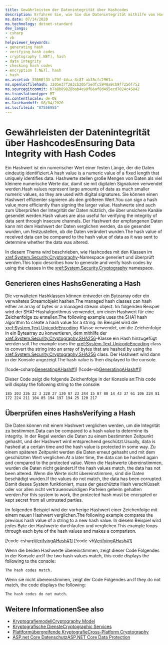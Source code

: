 ```yaml
---
title: Gewährleisten der Datenintegrität über Hashcodes
description: Erfahren Sie, wie Sie die Datenintegrität mithilfe von Hashcodes in .net gewährleisten. Ein Hashwert ist ein numerischer Wert einer festen Länge, der die Daten eindeutig identifiziert.
ms.date: 07/14/2020
ms.technology: dotnet-standard
dev_langs:
- csharp
- vb
helpviewer_keywords:
- generating hash
- verifying hash codes
- cryptography [.NET], hash
- data integrity
- checking hash codes
- encryption [.NET], hash
- hash
ms.assetid: 33660f33-b70f-4dca-8c87-ab35cfc2961a
ms.openlocfilehash: 3205e37f283cb205f5edfc5948a9cb9f7256f752
ms.sourcegitcommit: b7a8b09828bab4e90f66af8d495ecd7024c45042
ms.translationtype: MT
ms.contentlocale: de-DE
ms.lasthandoff: 08/04/2020
ms.locfileid: "87556955"
---
```

# <a name="ensuring-data-integrity-with-hash-codes"></a><span data-ttu-id="0df79-104">Gewährleisten der Datenintegrität über Hashcodes</span><span class="sxs-lookup"><span data-stu-id="0df79-104">Ensuring Data Integrity with Hash Codes</span></span>
<span data-ttu-id="0df79-105">Ein Hashwert ist ein numerischer Wert einer festen Länge, der die Daten eindeutig identifiziert.</span><span class="sxs-lookup"><span data-stu-id="0df79-105">A hash value is a numeric value of a fixed length that uniquely identifies data.</span></span> <span data-ttu-id="0df79-106">Hashwerte stellen große Mengen von Daten als viel kleinere numerische Werte dar, damit sie mit digitalen Signaturen verwendet werden.</span><span class="sxs-lookup"><span data-stu-id="0df79-106">Hash values represent large amounts of data as much smaller numeric values, so they are used with digital signatures.</span></span> <span data-ttu-id="0df79-107">Sie können einen Hashwert effizienter signieren als den größeren Wert.</span><span class="sxs-lookup"><span data-stu-id="0df79-107">You can sign a hash value more efficiently than signing the larger value.</span></span> <span data-ttu-id="0df79-108">Hashwerte sind auch zum Überprüfen der Integrität der Daten nützlich, die über unsichere Kanäle gesendet werden.</span><span class="sxs-lookup"><span data-stu-id="0df79-108">Hash values are also useful for verifying the integrity of data sent through insecure channels.</span></span> <span data-ttu-id="0df79-109">Der Hashwert der empfangenen Daten kann mit dem Hashwert der Daten verglichen werden, da sie gesendet wurden, um festzustellen, ob die Daten verändert wurden.</span><span class="sxs-lookup"><span data-stu-id="0df79-109">The hash value of received data can be compared to the hash value of data as it was sent to determine whether the data was altered.</span></span>  
  
<span data-ttu-id="0df79-110">In diesem Thema wird beschrieben, wie Hashcodes mit den Klassen im <xref:System.Security.Cryptography>-Namespace generiert und überprüft werden.</span><span class="sxs-lookup"><span data-stu-id="0df79-110">This topic describes how to generate and verify hash codes by using the classes in the <xref:System.Security.Cryptography> namespace.</span></span>  
  
## <a name="generating-a-hash"></a><span data-ttu-id="0df79-111">Generieren eines Hashs</span><span class="sxs-lookup"><span data-stu-id="0df79-111">Generating a Hash</span></span>

 <span data-ttu-id="0df79-112">Die verwalteten Hashklassen können entweder ein Bytearray oder ein verwaltetes Streamobjekt hashen.</span><span class="sxs-lookup"><span data-stu-id="0df79-112">The managed hash classes can hash either an array of bytes or a managed stream object.</span></span> <span data-ttu-id="0df79-113">Im folgenden Beispiel wird der SHA1-Hashalgorithmus verwendet, um einen Hashwert für eine Zeichenfolge zu erstellen.</span><span class="sxs-lookup"><span data-stu-id="0df79-113">The following example uses the SHA1 hash algorithm to create a hash value for a string.</span></span> <span data-ttu-id="0df79-114">Im Beispiel wird die <xref:System.Text.UnicodeEncoding>-Klasse verwendet, um die Zeichenfolge in ein Bytearray zu konvertieren, dem mithilfe der <xref:System.Security.Cryptography.SHA256>-Klasse ein Hash hinzugefügt werden soll.</span><span class="sxs-lookup"><span data-stu-id="0df79-114">The example uses the <xref:System.Text.UnicodeEncoding> class to convert the string into an array of bytes that are hashed by using the <xref:System.Security.Cryptography.SHA256> class.</span></span> <span data-ttu-id="0df79-115">Der Hashwert wird dann in der Konsole angezeigt.</span><span class="sxs-lookup"><span data-stu-id="0df79-115">The hash value is then displayed to the console.</span></span>  

 [!code-csharp[GeneratingAHash#1](../../../samples/snippets/csharp/VS_Snippets_CLR/generatingahash/cs/program.cs#1)]
 [!code-vb[GeneratingAHash#1](../../../samples/snippets/visualbasic/VS_Snippets_CLR/generatingahash/vb/program.vb#1)]  
  
 <span data-ttu-id="0df79-116">Dieser Code zeigt die folgende Zeichenfolge in der Konsole an:</span><span class="sxs-lookup"><span data-stu-id="0df79-116">This code will display the following string to the console:</span></span>  
  
 `185 203 236 22 3 228 27 130 87 23 244 15 87 88 14 43 37 61 106 224 81 172 224 211 104 85 194 197 194 25 120 217`  
  
## <a name="verifying-a-hash"></a><span data-ttu-id="0df79-117">Überprüfen eines Hashs</span><span class="sxs-lookup"><span data-stu-id="0df79-117">Verifying a Hash</span></span>

 <span data-ttu-id="0df79-118">Die Daten können mit einem Hashwert verglichen werden, um die Integrität zu bestimmen.</span><span class="sxs-lookup"><span data-stu-id="0df79-118">Data can be compared to a hash value to determine its integrity.</span></span> <span data-ttu-id="0df79-119">In der Regel werden die Daten zu einem bestimmten Zeitpunkt gehasht, und der Hashwert wird entsprechend geschützt.</span><span class="sxs-lookup"><span data-stu-id="0df79-119">Usually, data is hashed at a certain time and the hash value is protected in some way.</span></span> <span data-ttu-id="0df79-120">Zu einem späteren Zeitpunkt werden die Daten erneut gehasht und mit dem geschützten Wert verglichen.</span><span class="sxs-lookup"><span data-stu-id="0df79-120">At a later time, the data can be hashed again and compared to the protected value.</span></span> <span data-ttu-id="0df79-121">Wenn die Hashwerte übereinstimmen, wurden die Daten nicht geändert.</span><span class="sxs-lookup"><span data-stu-id="0df79-121">If the hash values match, the data has not been altered.</span></span> <span data-ttu-id="0df79-122">Wenn die Werte nicht übereinstimmen, sind die Daten beschädigt wurden.</span><span class="sxs-lookup"><span data-stu-id="0df79-122">If the values do not match, the data has been corrupted.</span></span> <span data-ttu-id="0df79-123">Damit dieses System funktioniert, muss der geschützte Hash verschlüsselt oder vor allen nicht vertrauenswürdigen Parteien geheim gehalten werden.</span><span class="sxs-lookup"><span data-stu-id="0df79-123">For this system to work, the protected hash must be encrypted or kept secret from all untrusted parties.</span></span>  
  
 <span data-ttu-id="0df79-124">Im folgenden Beispiel wird der vorherige Hashwert einer Zeichenfolge mit einem neuen Hashwert verglichen.</span><span class="sxs-lookup"><span data-stu-id="0df79-124">The following example compares the previous hash value of a string to a new hash value.</span></span> <span data-ttu-id="0df79-125">In diesem Beispiel wird jedes Byte der Hashwerte durchlaufen und verglichen.</span><span class="sxs-lookup"><span data-stu-id="0df79-125">This example loops through each byte of the hash values and makes a comparison.</span></span>  
  
 [!code-csharp[VerifyingAHash#1](../../../samples/snippets/csharp/VS_Snippets_CLR/verifyingahash/cs/program.cs#1)]
 [!code-vb[VerifyingAHash#1](../../../samples/snippets/visualbasic/VS_Snippets_CLR/verifyingahash/vb/program.vb#1)]  
  
 <span data-ttu-id="0df79-126">Wenn die beiden Hashwerte übereinstimmen, zeigt dieser Code Folgendes in der Konsole an:</span><span class="sxs-lookup"><span data-stu-id="0df79-126">If the two hash values match, this code displays the following to the console:</span></span>  
  
```console  
The hash codes match.  
```  
  
 <span data-ttu-id="0df79-127">Wenn sie nicht übereinstimmen, zeigt der Code Folgendes an:</span><span class="sxs-lookup"><span data-stu-id="0df79-127">If they do not match, the code displays the following:</span></span>  
  
```console  
The hash codes do not match.  
```  
  
## <a name="see-also"></a><span data-ttu-id="0df79-128">Weitere Informationen</span><span class="sxs-lookup"><span data-stu-id="0df79-128">See also</span></span>

- [<span data-ttu-id="0df79-129">Kryptografiemodell</span><span class="sxs-lookup"><span data-stu-id="0df79-129">Cryptography Model</span></span>](cryptography-model.md)
- [<span data-ttu-id="0df79-130">Kryptografische Dienste</span><span class="sxs-lookup"><span data-stu-id="0df79-130">Cryptographic Services</span></span>](cryptographic-services.md)
- [<span data-ttu-id="0df79-131">Plattformübergreifende Kryptografie</span><span class="sxs-lookup"><span data-stu-id="0df79-131">Cross-Platform Cryptography</span></span>](cross-platform-cryptography.md)
- [<span data-ttu-id="0df79-132">ASP.net Core Datenschutz</span><span class="sxs-lookup"><span data-stu-id="0df79-132">ASP.NET Core Data Protection</span></span>](/aspnet/core/security/data-protection/introduction)
